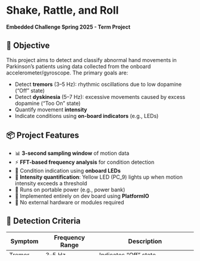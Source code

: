 # Shake, Rattle, and Roll  
**Embedded Challenge Spring 2025 - Term Project**

## 🧠 Objective
This project aims to detect and classify abnormal hand movements in Parkinson’s patients using data collected from the onboard accelerometer/gyroscope. The primary goals are:
- Detect **tremors** (3–5 Hz): rhythmic oscillations due to low dopamine (“Off” state)
- Detect **dyskinesia** (5–7 Hz): excessive movements caused by excess dopamine (“Too On” state)
- Quantify movement **intensity**
- Indicate conditions using **on-board indicators** (e.g., LEDs)

## 📦 Project Features
- 📊 **3-second sampling window** of motion data
- ⚡ **FFT-based frequency analysis** for condition detection
- 🔔 Condition indication using **onboard LEDs**
- 🌟 **Intensity quantification**: Yellow LED (PC_9) lights up when motion intensity exceeds a threshold
- 🔋 Runs on portable power (e.g., power bank)
- 🧩 Implemented entirely on dev board using **PlatformIO**
- 🚫 No external hardware or modules required

## 🧪 Detection Criteria
| Symptom      | Frequency Range | Description                         |
|--------------|-----------------|-------------------------------------|
| Tremor       | 3–5 Hz          | Indicates “Off” state               |
| Dyskinesia   | 5–7 Hz          | Indicates excessive dopamine levels |
| Intensity    | Peak Amplitude  | Indicates strong motion intensity   |

## ⚙️ How It Works

### 1. **Data Collection**
- The onboard accelerometer samples motion data at a fixed rate of **104 Hz**.
- A **circular buffer** stores the last **312 samples** (approximately 3 seconds of data).
- For each sample, the **magnitude of acceleration** is calculated as `sqrt(x^2 + y^2 + z^2)` to combine the X, Y, and Z axis data.

### 2. **Frequency Analysis**
- A **Fast Fourier Transform (FFT)** is performed on the most recent **256 samples** from the circular buffer.
- The FFT converts the time-domain signal into the frequency domain, allowing analysis of motion frequencies.
- Only the **first half** of the FFT output is analyzed, as the second half is symmetric for real-valued input signals.
- The **frequency resolution** is calculated as `frequency_resolution = sampling_rate / sample_size`, allowing each FFT bin to correspond to a specific frequency.

### 3. **Motion Detection**
- The program identifies two types of motion abnormalities based on frequency and amplitude thresholds:
  - **Tremor**: Detected in the **3–5 Hz** frequency range if the amplitude exceeds **14.0** and at least **2 bins** meet this condition.
  - **Dyskinesia**: Detected in the **5–7 Hz** frequency range if the amplitude exceeds **15.0** and at least **3 bins** meet this condition.

### 4. **Intensity Quantification**
- The system calculates the **peak amplitude** in both the Tremor (3–5 Hz) and Dyskinesia (5–7 Hz) frequency ranges.
- If the peak amplitude exceeds a predefined threshold (e.g., **100.0**), the **yellow LED (PC_9)** is turned ON to indicate strong motion intensity.
- This feature provides real-time feedback on the severity of the detected symptoms.

### 5. **Condition Indication**
- Detection results are indicated using onboard LEDs:
  - **Tremor**: Only the **PB_14 LED** is turned ON.
  - **Dyskinesia**: Both **PB_14 LED** and **PA_5 LED** are turned ON.
  - **Strong Motion Intensity**: The **PC_9 LED** (yellow) is turned ON when the motion intensity exceeds the threshold.
  - **No abnormal motion**: All LEDs are turned OFF.

### 6. **Real-Time Operation**
- The detection process is repeated continuously, with a short delay of **10 ms** between iterations to maintain real-time responsiveness.
- The system operates entirely on the embedded platform, with no reliance on external hardware or serial output for condition indication.

## 🎯 Grading Criteria
| Category                          | Weight |
|-----------------------------------|--------|
| Tremor detection                  | 25%    |
| Dyskinesia detection              | 25%    |
| Intensity quantification          | 10%    |
| Robustness (video demonstration)  | 10%    |
| Ease of use                       | 10%    |
| Creativity of indication method   | 10%    |
| Code quality                      | 5%     |
| System complexity                 | 5%     |